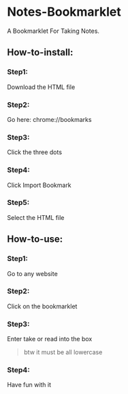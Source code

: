 # Notes-Bookmarklet
A Bookmarklet For Taking Notes.
## How-to-install:
### Step1: 
Download the HTML file
### Step2: 
Go here: chrome://bookmarks
### Step3: 
Click the three dots
### Step4: 
Click Import Bookmark
### Step5: 
Select the HTML file
## How-to-use:
### Step1: 
Go to any website
### Step2: 
Click on the bookmarklet
### Step3: 
Enter take or read into the box
> btw it must be all lowercase
### Step4: 
Have fun with it
